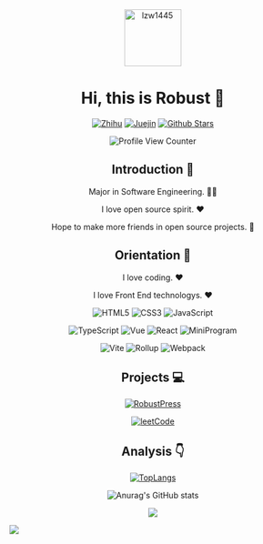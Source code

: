 <div align=center>

<img alt="lzw1445" src="https://avatars.githubusercontent.com/u/31646984?v=4" width=100 />

# Hi, this is Robust :wave:

<p>


[![Zhihu](https://img.shields.io/badge/dynamic/json?color=142026&labelColor=0066ff&logo=zhihu&logoColor=white&label=zhihu%20fans&query=%24.data.totalSubs&url=https%3A%2F%2Fapi.spencerwoo.com%2Fsubstats%2F%3Fsource%3Dzhihu%26queryKey%3Dkaxijun)](https://www.zhihu.com/people/kaxijun)
[![Juejin](https://img.shields.io/badge/juejin-Robust-1e80ff?logo=bytedance)](https://juejin.cn/user/1398234521013304)
[![Github Stars](https://img.shields.io/github/stars/lzw1445?color=faf408&label=github%20stars&logo=github)](https://github.com/lzw1445)

</p>


![Profile View Counter](https://komarev.com/ghpvc/?username=lzw1445)

## Introduction :raised_hands:

Major in Software Engineering. :man_technologist:

I love open source spirit. :heart:

Hope to make more friends in open source projects. :eyes:

## Orientation :dart:

I love coding. :heart:

I love Front End technologys. :heart:

<p>

![HTML5](https://img.shields.io/badge/-HTML5-red?logo=html5&logoColor=white)
![CSS3](https://img.shields.io/badge/-CSS3-blue?logo=css3&logoColor=white)
![JavaScript](https://img.shields.io/badge/-JavaScript-yellow?logo=javascript&logoColor=white)

</p>

<p>

![TypeScript](https://img.shields.io/badge/-TypeScript-blue?logo=typescript&logoColor=white)
![Vue](https://img.shields.io/badge/-Vue-34495e?logo=vue.js)
![React](https://img.shields.io/badge/-React-282c34?logo=react)
![MiniProgram](https://img.shields.io/badge/-MiniProgram-07c160?logo=wechat&logoColor=white)

</p>

<p>

![Vite](https://img.shields.io/badge/-Vite-646cff?logo=vite&logoColor=white)
![Rollup](https://img.shields.io/badge/-Rollup-ef3335?logo=rollup.js&logoColor=white)
![Webpack](https://img.shields.io/badge/-Webpack-1a6bac?logo=webpack)

</p>

## Projects :computer:

[![RobustPress](https://github-readme-stats.vercel.app/api/pin/?username=lzw1445&repo=RobustPress)](https://github.com/lzw1445/RobustPress)

[![leetCode](https://github-readme-stats.vercel.app/api/pin/?username=lzw1445&repo=leetCode)](https://github.com/lzw1445/leetCode)

## Analysis :point_down:

[![TopLangs](https://github-readme-stats.vercel.app/api/top-langs/?username=lzw1445&layout=compact)](https://github.com/anuraghazra/github-readme-stats)

![Anurag's GitHub stats](https://github-readme-stats.vercel.app/api?username=lzw1445&show_icons=true&bg_color=30,e96443,904e95&title_color=fff&text_color=fff)

![](https://github-profile-trophy.vercel.app/?username=lzw1445&theme=flat&column=7&margin-w=10)

</div>

![](https://hit.yhype.me/github/profile?user_id=6211352)
